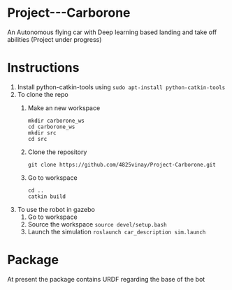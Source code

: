 
# Project---Carborone
An Autonomous flying car with Deep learning based landing and take off abilities
(Project under progress)

# Instructions 
1. Install python-catkin-tools using
`sudo apt-install python-catkin-tools`
2. To clone the repo
    1. Make an new workspace

        ```
        mkdir carborone_ws    
        cd carborone_ws
        mkdir src
        cd src
        ```
    
    2. Clone the repository

        ```
        git clone https://github.com/4825vinay/Project-Carborone.git
        ```

    3. Go to workspace 

        ```
        cd ..
        catkin build
        ```
3. To use the robot in gazebo
    1. Go to workspace
    2. Source the workspace
    ```source devel/setup.bash```
    3. Launch the simulation
    ```roslaunch car_description sim.launch```

# Package 
At present the package contains URDF regarding the base of the bot
